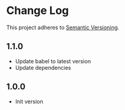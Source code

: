 # Change Log

This project adheres to [Semantic Versioning](http://semver.org/).

## 1.1.0

- Update babel to latest version
- Update dependencies

## 1.0.0

- Init version
